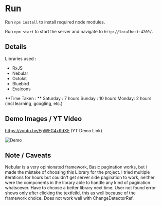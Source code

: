 # Run

Run `npm install` to install required node modules.

Run `npm start` to start the server and navigate to `http://localhost:4200/`.

## Details

Libraries used :
- RxJS
- Nebular
- Octokit
- Bluebird
- EvaIcons

**Time Taken : **
Saturday : 7 hours
Sunday : 10 hours
Monday: 2 hours
(incl learning, googling, etc.)

## Demo Images / YT  Video

https://youtu.be/EgWFG4xKdXE (YT Demo Link)

![Demo](https://i.imgur.com/dSJSLDR.png)

## Note / Caveats

Nebular is a very opinionated framework, Basic pagination works, but i made the mistake of choosing this Library for the project. I tried multiple iterations for hours but couldn't get server side pagination to work, neither were the components in the library able to handle any kind of pagination whatsoever. Have to choose a better library next time. User not found error shows only after clicking the textfeild, this as well because of the framework choice. Does not work well with ChangeDetectorRef. 

